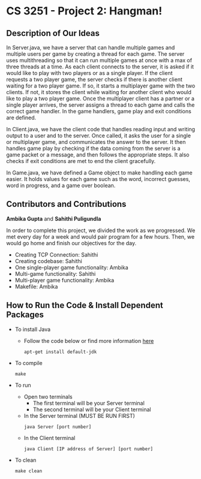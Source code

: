 # CS 3251 - Project 2: Hangman!

## Description of Our Ideas

In Server.java, we have a server that can handle multiple games and multiple users per game by creating a thread for each game. The server uses multithreading so that it can run multiple games at once with a max of three threads at a time. As each client connects to the server, it is asked if it would like to play with two players or as a single player. If the client requests a two player game, the server checks if there is another client waiting for a two player game. If so, it starts a multiplayer game with the two clients. If not, it stores the client while waiting for another client who would like to play a two player game. Once the multiplayer client has a partner or a single player arrives, the server assigns a thread to each game and calls the correct game handler. In the game handlers, game play and exit conditions are defined.

In Client.java, we have the client code that handles reading input and writing output to a user and to the server. Once called, it asks the user for a single or multiplayer game, and communicates the answer to the server. It then handles game play by checking if the data coming from the server is a game packet or a message, and then follows the appropriate steps. It also checks if exit conditions are met to end the client gracefully.

In Game.java, we have defined a Game object to make handling each game easier. It holds values for each game such as the word, incorrect guesses, word in progress, and a game over boolean.



## Contributors and Contributions
**Ambika Gupta** and **Sahithi Puligundla**

In order to complete this project, we divided the work as we progressed. We met every day for a week and would pair program for a few hours. Then, we would go home and finish our objectives for the day.

* Creating TCP Connection: Sahithi
* Creating codebase: Sahithi
* One single-player game functionality: Ambika
* Multi-game functionality: Sahithi
* Multi-player game functionality: Ambika
* Makefile: Ambika

## How to Run the Code & Install Dependent Packages
* To install Java
  - Follow the code below or find more information [here](https://thishosting.rocks/install-java-ubuntu/)
    ```
    apt-get install default-jdk
    ```

* To compile
  ```
  make
  ```

* To run
  - Open two terminals
    - The first terminal will be your Server terminal
    - The second terminal will be your Client terminal
  - In the Server terminal (MUST BE RUN FIRST)
    ```
    java Server [port number]
    ```
  - In the Client terminal
    ```
    java Client [IP address of Server] [port number]
    ```

* To clean
  ```
  make clean
  ```
